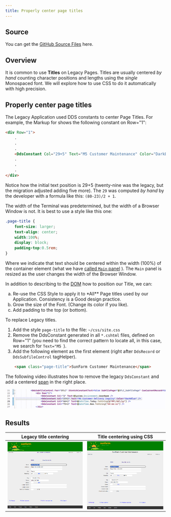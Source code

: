 ```yaml
---
title: Properly center page titles
---
```

## Source

You can get the [GitHub Source Files](https://github.com/asnaqsys-examples/sunfarm-ui-enhancements) here.

## Overview

It is common to use **Titles** on Legacy Pages. Titles are usually centered *by hand* counting character positions and lengths using the *single* Monospaced font. We will explore how to use CSS to do it automatically with high precision.

## Properly center page titles

The Legacy Application used DDS constants to center Page Titles.
For example, the Markup for shows the following constant on Row="1":

```html
<div Row="1">
    .
    .
    .
    <DdsConstant Col="29+5" Text="M5 Customer Maintenance" Color="DarkBlue">
    .
    .
    .
</div>
```

Notice how the initial text position is 29+5 (twenty-nine was the legacy, but the migration adjusted adding five more).
The `29` was computed *by hand* by the developer with a formula like this: `(80-23)/2 + 1`.

The width of the Terminal was predetermined, but the width of a Browser Window is not. It is best to use a style like this one:

```css
.page-title {
    font-size: larger;
    text-align: center;
    width:100%;
    display: block;
    padding-top:0.5rem;
}
```
Where we indicate that text should be centered within the width (100%) of the container element (what we have [called `Main` panel](./enhance-function-keys-location.html) ). The `Main` panel is resized as the user changes the width of the Browser Window.

In addition to describing to the [DOM](https://developer.mozilla.org/en-US/docs/Web/API/Document_Object_Model/Introduction) how to position our Title, we can:

<ol type="a">
  <li>Re-use the CSS Style to apply it to *All** Page titles used by our Application. Consistency is a Good design practice.</li>
  <li>Grow the size of the Font. (Change its color if you like).</li>
  <li>Add padding to the top (or bottom).</li>
</ol>

To replace Legacy titles.

1. Add the style `page-title` to the file: `~/css/site.css`
2. Remove the DdsConstant generated in all `*.cshtml` files, defined on Row="1" (you need to find the correct pattern to locate all, in this case, we search for `Text="M5 `).
3. Add the following element as the first element (right after `DdsRecord` or `DdsSubfileControl` tagHelper).

```html
    <span class="page-title">SunFarm Customer Maintenance</span>
```

The following video illustrates how to remove the legacy `DdsConstant` and add a centered [span](https://developer.mozilla.org/en-US/docs/Web/HTML/Element/span) in the right place.


![Replace Constant with Centered SPAN](./images/replacing-constant-centered-span.gif)


## Results

| Legacy title centering | Title centering using CSS |
| :-: | :-: |
| ![Legacy Title Centering](./images/logo-branded-update-customer-non-stretch.png) | ![CSS Title Centering](./images/logo-branded-update-customer-center-title.png) |


